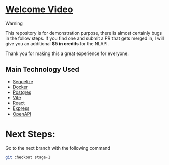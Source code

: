 # [Welcome Video](https://drive.google.com/drive/folders/1GG9upPj0mClIDieDM7kfk4eRVo1VBtps?usp=sharing)

> [!WARNING]
> This repository is for demonstration purpose, there is almost certainly bugs in the follow steps. If you find one and submit a PR that gets merged in, I will give you an additional **$5 in credits** for the NLAPI.

Thank you for making this a great experience for everyone.

## Main Technology Used

- [Sequelize](https://sequelize.org/)
- [Docker](https://www.docker.com/)
- [Postgres](https://www.postgresql.org/)
- [Vite](https://vitejs.dev/)
- [React](https://reactjs.org/)
- [Express](https://expressjs.com/)
- [OpenAPI](https://www.openapis.org/)

# Next Steps:

Go to the next branch with the following command

```bash
git checkout stage-1
```

